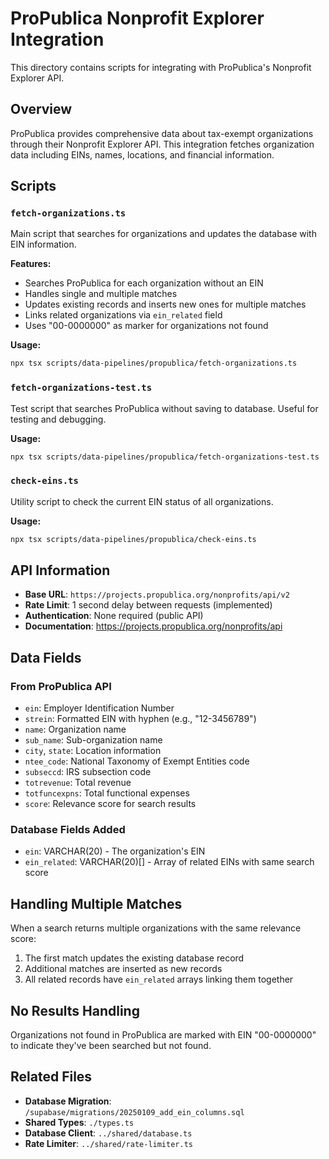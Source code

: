 # ProPublica Nonprofit Explorer Integration

This directory contains scripts for integrating with ProPublica's Nonprofit Explorer API.

## Overview

ProPublica provides comprehensive data about tax-exempt organizations through their Nonprofit Explorer API. This integration fetches organization data including EINs, names, locations, and financial information.

## Scripts

### `fetch-organizations.ts`
Main script that searches for organizations and updates the database with EIN information.

**Features:**
- Searches ProPublica for each organization without an EIN
- Handles single and multiple matches
- Updates existing records and inserts new ones for multiple matches
- Links related organizations via `ein_related` field
- Uses "00-0000000" as marker for organizations not found

**Usage:**
```bash
npx tsx scripts/data-pipelines/propublica/fetch-organizations.ts
```

### `fetch-organizations-test.ts`
Test script that searches ProPublica without saving to database. Useful for testing and debugging.

**Usage:**
```bash
npx tsx scripts/data-pipelines/propublica/fetch-organizations-test.ts
```

### `check-eins.ts`
Utility script to check the current EIN status of all organizations.

**Usage:**
```bash
npx tsx scripts/data-pipelines/propublica/check-eins.ts
```

## API Information

- **Base URL**: `https://projects.propublica.org/nonprofits/api/v2`
- **Rate Limit**: 1 second delay between requests (implemented)
- **Authentication**: None required (public API)
- **Documentation**: https://projects.propublica.org/nonprofits/api

## Data Fields

### From ProPublica API
- `ein`: Employer Identification Number
- `strein`: Formatted EIN with hyphen (e.g., "12-3456789")
- `name`: Organization name
- `sub_name`: Sub-organization name
- `city`, `state`: Location information
- `ntee_code`: National Taxonomy of Exempt Entities code
- `subseccd`: IRS subsection code
- `totrevenue`: Total revenue
- `totfuncexpns`: Total functional expenses
- `score`: Relevance score for search results

### Database Fields Added
- `ein`: VARCHAR(20) - The organization's EIN
- `ein_related`: VARCHAR(20)[] - Array of related EINs with same search score

## Handling Multiple Matches

When a search returns multiple organizations with the same relevance score:
1. The first match updates the existing database record
2. Additional matches are inserted as new records
3. All related records have `ein_related` arrays linking them together

## No Results Handling

Organizations not found in ProPublica are marked with EIN "00-0000000" to indicate they've been searched but not found.

## Related Files

- **Database Migration**: `/supabase/migrations/20250109_add_ein_columns.sql`
- **Shared Types**: `./types.ts`
- **Database Client**: `../shared/database.ts`
- **Rate Limiter**: `../shared/rate-limiter.ts`
